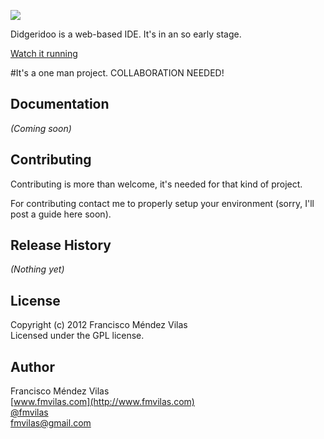 ![](https://raw.github.com/fmvilas/Didgeridoo-IDE/master/logo.png)

Didgeridoo is a web-based IDE. It's in an so early stage.

[Watch it running](http://didgeridoo.ftzcollective.com)

#It's a one man project. COLLABORATION NEEDED!

## Documentation
_(Coming soon)_

## Contributing
Contributing is more than welcome, it's needed for that kind of project.

For contributing contact me to properly setup your environment (sorry, I'll post a guide here soon).

## Release History
_(Nothing yet)_

## License
Copyright (c) 2012 Francisco Méndez Vilas  
Licensed under the GPL license.

## Author
Francisco Méndez Vilas <br/>
[www.fmvilas.com](http://www.fmvilas.com) <br/>
[@fmvilas](http://www.twitter.com/fmvilas) <br/>
[fmvilas@gmail.com](mailto:fmvilas@gmail.com)
